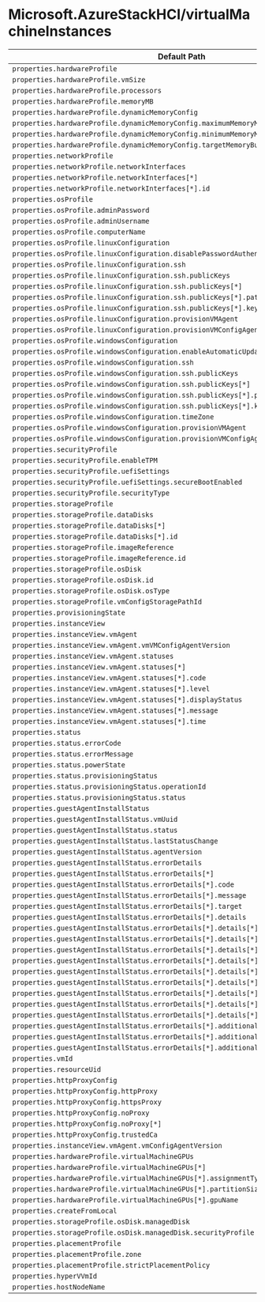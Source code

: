 # Microsoft.AzureStackHCI/virtualMachineInstances

| Default Path | Alias |
|---|---|
| `properties.hardwareProfile` | `Microsoft.AzureStackHCI/virtualMachineInstances/hardwareProfile` |
| `properties.hardwareProfile.vmSize` | `Microsoft.AzureStackHCI/virtualMachineInstances/hardwareProfile.vmSize` |
| `properties.hardwareProfile.processors` | `Microsoft.AzureStackHCI/virtualMachineInstances/hardwareProfile.processors` |
| `properties.hardwareProfile.memoryMB` | `Microsoft.AzureStackHCI/virtualMachineInstances/hardwareProfile.memoryMB` |
| `properties.hardwareProfile.dynamicMemoryConfig` | `Microsoft.AzureStackHCI/virtualMachineInstances/hardwareProfile.dynamicMemoryConfig` |
| `properties.hardwareProfile.dynamicMemoryConfig.maximumMemoryMB` | `Microsoft.AzureStackHCI/virtualMachineInstances/hardwareProfile.dynamicMemoryConfig.maximumMemoryMB` |
| `properties.hardwareProfile.dynamicMemoryConfig.minimumMemoryMB` | `Microsoft.AzureStackHCI/virtualMachineInstances/hardwareProfile.dynamicMemoryConfig.minimumMemoryMB` |
| `properties.hardwareProfile.dynamicMemoryConfig.targetMemoryBuffer` | `Microsoft.AzureStackHCI/virtualMachineInstances/hardwareProfile.dynamicMemoryConfig.targetMemoryBuffer` |
| `properties.networkProfile` | `Microsoft.AzureStackHCI/virtualMachineInstances/networkProfile` |
| `properties.networkProfile.networkInterfaces` | `Microsoft.AzureStackHCI/virtualMachineInstances/networkProfile.networkInterfaces` |
| `properties.networkProfile.networkInterfaces[*]` | `Microsoft.AzureStackHCI/virtualMachineInstances/networkProfile.networkInterfaces[*]` |
| `properties.networkProfile.networkInterfaces[*].id` | `Microsoft.AzureStackHCI/virtualMachineInstances/networkProfile.networkInterfaces[*].id` |
| `properties.osProfile` | `Microsoft.AzureStackHCI/virtualMachineInstances/osProfile` |
| `properties.osProfile.adminPassword` | `Microsoft.AzureStackHCI/virtualMachineInstances/osProfile.adminPassword` |
| `properties.osProfile.adminUsername` | `Microsoft.AzureStackHCI/virtualMachineInstances/osProfile.adminUsername` |
| `properties.osProfile.computerName` | `Microsoft.AzureStackHCI/virtualMachineInstances/osProfile.computerName` |
| `properties.osProfile.linuxConfiguration` | `Microsoft.AzureStackHCI/virtualMachineInstances/osProfile.linuxConfiguration` |
| `properties.osProfile.linuxConfiguration.disablePasswordAuthentication` | `Microsoft.AzureStackHCI/virtualMachineInstances/osProfile.linuxConfiguration.disablePasswordAuthentication` |
| `properties.osProfile.linuxConfiguration.ssh` | `Microsoft.AzureStackHCI/virtualMachineInstances/osProfile.linuxConfiguration.ssh` |
| `properties.osProfile.linuxConfiguration.ssh.publicKeys` | `Microsoft.AzureStackHCI/virtualMachineInstances/osProfile.linuxConfiguration.ssh.publicKeys` |
| `properties.osProfile.linuxConfiguration.ssh.publicKeys[*]` | `Microsoft.AzureStackHCI/virtualMachineInstances/osProfile.linuxConfiguration.ssh.publicKeys[*]` |
| `properties.osProfile.linuxConfiguration.ssh.publicKeys[*].path` | `Microsoft.AzureStackHCI/virtualMachineInstances/osProfile.linuxConfiguration.ssh.publicKeys[*].path` |
| `properties.osProfile.linuxConfiguration.ssh.publicKeys[*].keyData` | `Microsoft.AzureStackHCI/virtualMachineInstances/osProfile.linuxConfiguration.ssh.publicKeys[*].keyData` |
| `properties.osProfile.linuxConfiguration.provisionVMAgent` | `Microsoft.AzureStackHCI/virtualMachineInstances/osProfile.linuxConfiguration.provisionVMAgent` |
| `properties.osProfile.linuxConfiguration.provisionVMConfigAgent` | `Microsoft.AzureStackHCI/virtualMachineInstances/osProfile.linuxConfiguration.provisionVMConfigAgent` |
| `properties.osProfile.windowsConfiguration` | `Microsoft.AzureStackHCI/virtualMachineInstances/osProfile.windowsConfiguration` |
| `properties.osProfile.windowsConfiguration.enableAutomaticUpdates` | `Microsoft.AzureStackHCI/virtualMachineInstances/osProfile.windowsConfiguration.enableAutomaticUpdates` |
| `properties.osProfile.windowsConfiguration.ssh` | `Microsoft.AzureStackHCI/virtualMachineInstances/osProfile.windowsConfiguration.ssh` |
| `properties.osProfile.windowsConfiguration.ssh.publicKeys` | `Microsoft.AzureStackHCI/virtualMachineInstances/osProfile.windowsConfiguration.ssh.publicKeys` |
| `properties.osProfile.windowsConfiguration.ssh.publicKeys[*]` | `Microsoft.AzureStackHCI/virtualMachineInstances/osProfile.windowsConfiguration.ssh.publicKeys[*]` |
| `properties.osProfile.windowsConfiguration.ssh.publicKeys[*].path` | `Microsoft.AzureStackHCI/virtualMachineInstances/osProfile.windowsConfiguration.ssh.publicKeys[*].path` |
| `properties.osProfile.windowsConfiguration.ssh.publicKeys[*].keyData` | `Microsoft.AzureStackHCI/virtualMachineInstances/osProfile.windowsConfiguration.ssh.publicKeys[*].keyData` |
| `properties.osProfile.windowsConfiguration.timeZone` | `Microsoft.AzureStackHCI/virtualMachineInstances/osProfile.windowsConfiguration.timeZone` |
| `properties.osProfile.windowsConfiguration.provisionVMAgent` | `Microsoft.AzureStackHCI/virtualMachineInstances/osProfile.windowsConfiguration.provisionVMAgent` |
| `properties.osProfile.windowsConfiguration.provisionVMConfigAgent` | `Microsoft.AzureStackHCI/virtualMachineInstances/osProfile.windowsConfiguration.provisionVMConfigAgent` |
| `properties.securityProfile` | `Microsoft.AzureStackHCI/virtualMachineInstances/securityProfile` |
| `properties.securityProfile.enableTPM` | `Microsoft.AzureStackHCI/virtualMachineInstances/securityProfile.enableTPM` |
| `properties.securityProfile.uefiSettings` | `Microsoft.AzureStackHCI/virtualMachineInstances/securityProfile.uefiSettings` |
| `properties.securityProfile.uefiSettings.secureBootEnabled` | `Microsoft.AzureStackHCI/virtualMachineInstances/securityProfile.uefiSettings.secureBootEnabled` |
| `properties.securityProfile.securityType` | `Microsoft.AzureStackHCI/virtualMachineInstances/securityProfile.securityType` |
| `properties.storageProfile` | `Microsoft.AzureStackHCI/virtualMachineInstances/storageProfile` |
| `properties.storageProfile.dataDisks` | `Microsoft.AzureStackHCI/virtualMachineInstances/storageProfile.dataDisks` |
| `properties.storageProfile.dataDisks[*]` | `Microsoft.AzureStackHCI/virtualMachineInstances/storageProfile.dataDisks[*]` |
| `properties.storageProfile.dataDisks[*].id` | `Microsoft.AzureStackHCI/virtualMachineInstances/storageProfile.dataDisks[*].id` |
| `properties.storageProfile.imageReference` | `Microsoft.AzureStackHCI/virtualMachineInstances/storageProfile.imageReference` |
| `properties.storageProfile.imageReference.id` | `Microsoft.AzureStackHCI/virtualMachineInstances/storageProfile.imageReference.id` |
| `properties.storageProfile.osDisk` | `Microsoft.AzureStackHCI/virtualMachineInstances/storageProfile.osDisk` |
| `properties.storageProfile.osDisk.id` | `Microsoft.AzureStackHCI/virtualMachineInstances/storageProfile.osDisk.id` |
| `properties.storageProfile.osDisk.osType` | `Microsoft.AzureStackHCI/virtualMachineInstances/storageProfile.osDisk.osType` |
| `properties.storageProfile.vmConfigStoragePathId` | `Microsoft.AzureStackHCI/virtualMachineInstances/storageProfile.vmConfigStoragePathId` |
| `properties.provisioningState` | `Microsoft.AzureStackHCI/virtualMachineInstances/provisioningState` |
| `properties.instanceView` | `Microsoft.AzureStackHCI/virtualMachineInstances/instanceView` |
| `properties.instanceView.vmAgent` | `Microsoft.AzureStackHCI/virtualMachineInstances/instanceView.vmAgent` |
| `properties.instanceView.vmAgent.vmVMConfigAgentVersion` | `Microsoft.AzureStackHCI/virtualMachineInstances/instanceView.vmAgent.vmVMConfigAgentVersion` |
| `properties.instanceView.vmAgent.statuses` | `Microsoft.AzureStackHCI/virtualMachineInstances/instanceView.vmAgent.statuses` |
| `properties.instanceView.vmAgent.statuses[*]` | `Microsoft.AzureStackHCI/virtualMachineInstances/instanceView.vmAgent.statuses[*]` |
| `properties.instanceView.vmAgent.statuses[*].code` | `Microsoft.AzureStackHCI/virtualMachineInstances/instanceView.vmAgent.statuses[*].code` |
| `properties.instanceView.vmAgent.statuses[*].level` | `Microsoft.AzureStackHCI/virtualMachineInstances/instanceView.vmAgent.statuses[*].level` |
| `properties.instanceView.vmAgent.statuses[*].displayStatus` | `Microsoft.AzureStackHCI/virtualMachineInstances/instanceView.vmAgent.statuses[*].displayStatus` |
| `properties.instanceView.vmAgent.statuses[*].message` | `Microsoft.AzureStackHCI/virtualMachineInstances/instanceView.vmAgent.statuses[*].message` |
| `properties.instanceView.vmAgent.statuses[*].time` | `Microsoft.AzureStackHCI/virtualMachineInstances/instanceView.vmAgent.statuses[*].time` |
| `properties.status` | `Microsoft.AzureStackHCI/virtualMachineInstances/status` |
| `properties.status.errorCode` | `Microsoft.AzureStackHCI/virtualMachineInstances/status.errorCode` |
| `properties.status.errorMessage` | `Microsoft.AzureStackHCI/virtualMachineInstances/status.errorMessage` |
| `properties.status.powerState` | `Microsoft.AzureStackHCI/virtualMachineInstances/status.powerState` |
| `properties.status.provisioningStatus` | `Microsoft.AzureStackHCI/virtualMachineInstances/status.provisioningStatus` |
| `properties.status.provisioningStatus.operationId` | `Microsoft.AzureStackHCI/virtualMachineInstances/status.provisioningStatus.operationId` |
| `properties.status.provisioningStatus.status` | `Microsoft.AzureStackHCI/virtualMachineInstances/status.provisioningStatus.status` |
| `properties.guestAgentInstallStatus` | `Microsoft.AzureStackHCI/virtualMachineInstances/guestAgentInstallStatus` |
| `properties.guestAgentInstallStatus.vmUuid` | `Microsoft.AzureStackHCI/virtualMachineInstances/guestAgentInstallStatus.vmUuid` |
| `properties.guestAgentInstallStatus.status` | `Microsoft.AzureStackHCI/virtualMachineInstances/guestAgentInstallStatus.status` |
| `properties.guestAgentInstallStatus.lastStatusChange` | `Microsoft.AzureStackHCI/virtualMachineInstances/guestAgentInstallStatus.lastStatusChange` |
| `properties.guestAgentInstallStatus.agentVersion` | `Microsoft.AzureStackHCI/virtualMachineInstances/guestAgentInstallStatus.agentVersion` |
| `properties.guestAgentInstallStatus.errorDetails` | `Microsoft.AzureStackHCI/virtualMachineInstances/guestAgentInstallStatus.errorDetails` |
| `properties.guestAgentInstallStatus.errorDetails[*]` | `Microsoft.AzureStackHCI/virtualMachineInstances/guestAgentInstallStatus.errorDetails[*]` |
| `properties.guestAgentInstallStatus.errorDetails[*].code` | `Microsoft.AzureStackHCI/virtualMachineInstances/guestAgentInstallStatus.errorDetails[*].code` |
| `properties.guestAgentInstallStatus.errorDetails[*].message` | `Microsoft.AzureStackHCI/virtualMachineInstances/guestAgentInstallStatus.errorDetails[*].message` |
| `properties.guestAgentInstallStatus.errorDetails[*].target` | `Microsoft.AzureStackHCI/virtualMachineInstances/guestAgentInstallStatus.errorDetails[*].target` |
| `properties.guestAgentInstallStatus.errorDetails[*].details` | `Microsoft.AzureStackHCI/virtualMachineInstances/guestAgentInstallStatus.errorDetails[*].details` |
| `properties.guestAgentInstallStatus.errorDetails[*].details[*]` | `Microsoft.AzureStackHCI/virtualMachineInstances/guestAgentInstallStatus.errorDetails[*].details[*]` |
| `properties.guestAgentInstallStatus.errorDetails[*].details[*].code` | `Microsoft.AzureStackHCI/virtualMachineInstances/guestAgentInstallStatus.errorDetails[*].details[*].code` |
| `properties.guestAgentInstallStatus.errorDetails[*].details[*].message` | `Microsoft.AzureStackHCI/virtualMachineInstances/guestAgentInstallStatus.errorDetails[*].details[*].message` |
| `properties.guestAgentInstallStatus.errorDetails[*].details[*].target` | `Microsoft.AzureStackHCI/virtualMachineInstances/guestAgentInstallStatus.errorDetails[*].details[*].target` |
| `properties.guestAgentInstallStatus.errorDetails[*].details[*].details` | `Microsoft.AzureStackHCI/virtualMachineInstances/guestAgentInstallStatus.errorDetails[*].details[*].details` |
| `properties.guestAgentInstallStatus.errorDetails[*].details[*].details[*]` | `Microsoft.AzureStackHCI/virtualMachineInstances/guestAgentInstallStatus.errorDetails[*].details[*].details[*]` |
| `properties.guestAgentInstallStatus.errorDetails[*].details[*].additionalInfo` | `Microsoft.AzureStackHCI/virtualMachineInstances/guestAgentInstallStatus.errorDetails[*].details[*].additionalInfo` |
| `properties.guestAgentInstallStatus.errorDetails[*].details[*].additionalInfo[*]` | `Microsoft.AzureStackHCI/virtualMachineInstances/guestAgentInstallStatus.errorDetails[*].details[*].additionalInfo[*]` |
| `properties.guestAgentInstallStatus.errorDetails[*].details[*].additionalInfo[*].type` | `Microsoft.AzureStackHCI/virtualMachineInstances/guestAgentInstallStatus.errorDetails[*].details[*].additionalInfo[*].type` |
| `properties.guestAgentInstallStatus.errorDetails[*].additionalInfo` | `Microsoft.AzureStackHCI/virtualMachineInstances/guestAgentInstallStatus.errorDetails[*].additionalInfo` |
| `properties.guestAgentInstallStatus.errorDetails[*].additionalInfo[*]` | `Microsoft.AzureStackHCI/virtualMachineInstances/guestAgentInstallStatus.errorDetails[*].additionalInfo[*]` |
| `properties.guestAgentInstallStatus.errorDetails[*].additionalInfo[*].type` | `Microsoft.AzureStackHCI/virtualMachineInstances/guestAgentInstallStatus.errorDetails[*].additionalInfo[*].type` |
| `properties.vmId` | `Microsoft.AzureStackHCI/virtualMachineInstances/vmId` |
| `properties.resourceUid` | `Microsoft.AzureStackHCI/virtualMachineInstances/resourceUid` |
| `properties.httpProxyConfig` | `Microsoft.AzureStackHCI/virtualMachineInstances/httpProxyConfig` |
| `properties.httpProxyConfig.httpProxy` | `Microsoft.AzureStackHCI/virtualMachineInstances/httpProxyConfig.httpProxy` |
| `properties.httpProxyConfig.httpsProxy` | `Microsoft.AzureStackHCI/virtualMachineInstances/httpProxyConfig.httpsProxy` |
| `properties.httpProxyConfig.noProxy` | `Microsoft.AzureStackHCI/virtualMachineInstances/httpProxyConfig.noProxy` |
| `properties.httpProxyConfig.noProxy[*]` | `Microsoft.AzureStackHCI/virtualMachineInstances/httpProxyConfig.noProxy[*]` |
| `properties.httpProxyConfig.trustedCa` | `Microsoft.AzureStackHCI/virtualMachineInstances/httpProxyConfig.trustedCa` |
| `properties.instanceView.vmAgent.vmConfigAgentVersion` | `Microsoft.AzureStackHCI/virtualMachineInstances/instanceView.vmAgent.vmConfigAgentVersion` |
| `properties.hardwareProfile.virtualMachineGPUs` | `Microsoft.AzureStackHCI/virtualMachineInstances/hardwareProfile.virtualMachineGPUs` |
| `properties.hardwareProfile.virtualMachineGPUs[*]` | `Microsoft.AzureStackHCI/virtualMachineInstances/hardwareProfile.virtualMachineGPUs[*]` |
| `properties.hardwareProfile.virtualMachineGPUs[*].assignmentType` | `Microsoft.AzureStackHCI/virtualMachineInstances/hardwareProfile.virtualMachineGPUs[*].assignmentType` |
| `properties.hardwareProfile.virtualMachineGPUs[*].partitionSizeMB` | `Microsoft.AzureStackHCI/virtualMachineInstances/hardwareProfile.virtualMachineGPUs[*].partitionSizeMB` |
| `properties.hardwareProfile.virtualMachineGPUs[*].gpuName` | `Microsoft.AzureStackHCI/virtualMachineInstances/hardwareProfile.virtualMachineGPUs[*].gpuName` |
| `properties.createFromLocal` | `Microsoft.AzureStackHCI/virtualMachineInstances/createFromLocal` |
| `properties.storageProfile.osDisk.managedDisk` | `Microsoft.AzureStackHCI/virtualMachineInstances/storageProfile.osDisk.managedDisk` |
| `properties.storageProfile.osDisk.managedDisk.securityProfile` | `Microsoft.AzureStackHCI/virtualMachineInstances/storageProfile.osDisk.managedDisk.securityProfile` |
| `properties.placementProfile` | `Microsoft.AzureStackHCI/virtualMachineInstances/placementProfile` |
| `properties.placementProfile.zone` | `Microsoft.AzureStackHCI/virtualMachineInstances/placementProfile.zone` |
| `properties.placementProfile.strictPlacementPolicy` | `Microsoft.AzureStackHCI/virtualMachineInstances/placementProfile.strictPlacementPolicy` |
| `properties.hyperVVmId` | `Microsoft.AzureStackHCI/virtualMachineInstances/hyperVVmId` |
| `properties.hostNodeName` | `Microsoft.AzureStackHCI/virtualMachineInstances/hostNodeName` |

